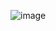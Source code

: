 ![image](https://github.com/ZenoNing/Zeno_Deep_Learning_Notes/assets/116165764/b7a20eb1-5459-4533-add6-d8bded0564aa)

